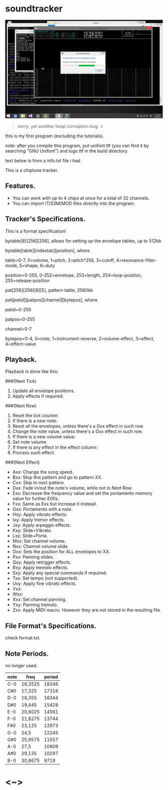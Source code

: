 # soundtracker

![like, argh.](ohplease.png)

> sorry. yet another heap corruption bug. <

this is my first program (excluding the tutorials).

note: after you compile this program, put unifont.ttf (you can find it by searching "GNU Unifont") and logo.ttf in the build directory.

text below is from a info.txt file i had.

This is a chiptune tracker.

## Features.
- You can work with up to 4 chips at once for a total of 32 channels.
- You can import IT/S3M/MOD files directly into the program.

## Tracker's Specifications.
This is a format specification!


bytable[8][256][256], allows for setting up the envelope tables, up to 512kb

bytable[table][indextab][position], where

table=0-7, 0=volume, 1=pitch, 2=pitch*256, 3=cutoff, 4=resonance-filter-mode, 5=shape, 6=duty

position=0-255, 0-252=envelope, 253=length, 254=loop-position, 255=release-position


pat[256][256][8][5], pattern table, 2560kb

pat[patid][patpos][channel][bytepos], where

patid=0-255

patpos=0-255

channel=0-7

bytepos=0-4, 0=note, 1=instrument-reverse, 2=volume-effect, 3=effect, 4=effect-value

## Playback.
Playback is done like this:

###(Next Tick)
1. Update all envelope positions.
2. Apply effects if required.

###(Next Row)
1. Reset the tick counter.
2. If there is a new note:
  1. Reset all the envelopes, unless there's a Gxx effect in such row.
  2. Change the note value, unless there's a Gxx effect in such row.
3. If there is a new volume value:
  1. Set note volume.
4. If there is any effect in the effect column:
  1. Process such effect.

###(Next Effect)
- Axx: Change the song speed.
- Bxx: Stop this pattern and go to pattern XX.
- Cxx: Skip to next pattern.
- Dxx: Fade in/out the note's volume, while not in Next Row.
- Exx: Decrease the frequency value and set the portamento memory value for further E00s.
- Fxx: Same as Exx but increase it instead.
- Gxx: Portamento with a note.
- Hxy: Apply vibrato effects.
- Ixy: Apply tremor effects.
- Jxy: Apply arpeggio effects.
- Kxy: Slide+Vibrato.
- Lxy: Slide+Porta.
- Mxx: Set channel volume.
- Nxx: Channel volume slide.
- Oxx: Sets the position for ALL envelopes to XX.
- Pxx: Panning slides.
- Qxy: Apply retrigger effects.
- Rxy: Apply tremolo effects.
- Sxy: Apply any special commands if required.
- Txx: Set tempo (not supported).
- Uxy: Apply fine vibrato effects.
- Vxx: 
- Wxx: 
- Xxx: Set channel panning.
- Yxy: Panning tremolo.
- Zxx: Apply MIDI macro. However they are not stored in the resulting file.

## File Format's Specifications.
check format.txt.

## Note Periods.
no longer used.

note| freq   | period
----|-------|------
C-0 | 16,3525| 18346
C#0 | 17,325 | 17316
D-0 | 18,355 | 16344
D#0 | 19,445 | 15428
E-0 | 20,6025| 14561
F-0 | 21,8275| 13744
F#0 | 23,125 | 12973
G-0 | 24,5   | 12245
G#0 | 25,9575| 11557
A-0 | 27,5   | 10909
A#0 | 29,135 | 10297
B-0 | 30,8675| 9719

# <~>
